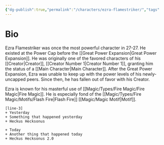 ```yaml
---
{"dg-publish":true,"permalink":"/characters/ezra-flamestriker/","tags":["character","magic/elemental/fire/flash"]}
---
```


# Bio
Ezra Flamestriker was once the most powerful character in 27-27. He existed at the Power Cap before the [[Great Power Expansion\|Great Power Expansion]]. He was originally one of the favored characters of his [[Creator\|Creator]], [[Creator Number 1\|Creator Number 1]], granting him the status of a [[Main Character\|Main Character]]. After the Great Power Expansion, Ezra was unable to keep up with the power levels of his newly-uncapped peers. Since then, he has fallen out of favor with his Creator.

Ezra is known for his masterful use of [[Magic/Types/Fire Magic/Fire Magic\|Fire Magic]]. He is especially fond of the [[Magic/Types/Fire Magic/Motifs/Flash Fire\|Flash Fire]] [[Magic/Magic Motif\|Motif]].

```timeline
[line-3]
+ Yesterday
+ Something that happened yesterday
+ Heckus Hecksonus

+ Today
+ Another thing that happened today
+ Heckus Hecksonus 2.0
```
